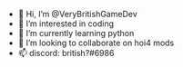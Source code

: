 - 👋 Hi, I’m @VeryBritishGameDev
- 👀 I’m interested in coding
- 🌱 I’m currently learning python
- 💞️ I’m looking to collaborate on hoi4 mods
- 📫 discord: british?#6986

<!---
VeryBritishGameDev/VeryBritishGameDev is a ✨ special ✨ repository because its `README.md` (this file) appears on your GitHub profile.
You can click the Preview link to take a look at your changes.
--->
